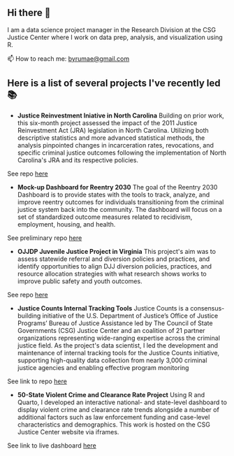 ## Hi there 👋

I am a data science project manager in the Research Division at the CSG Justice Center where I work on data prep, analysis, and visualization using R.

📫 How to reach me: byrumae@gmail.com


## Here is a list of several projects I've recently led 📚

* **Justice Reinvestment Iniative in North Carolina**
Building on prior work, this six-month project assessed the impact of the 2011 Justice Reinvestment Act (JRA) legislation in North Carolina. Utilizing both descriptive statistics and more advanced statistical methods, the analysis pinpointed changes in incarceration rates, revocations, and specific criminal justice outcomes following the implementation of North Carolina's JRA and its respective policies.

See repo [here](https://github.com/CSGJusticeCenter/jr-nc)

* **Mock-up Dashboard for Reentry 2030**
The goal of the Reentry 2030 Dashboard is to provide states with the tools to track, analyze, and improve reentry outcomes for individuals transitioning from the criminal justice system back into the community. The dashboard will focus on a set of standardized outcome measures related to recidivism, employment, housing, and health.

See preliminary repo [here](https://github.com/CSGJusticeCenter/reentry-2030-dashboard)

* **OJJDP Juvenile Justice Project in Virginia** 
This project's aim was to assess statewide referral and diversion policies and practices, and identify opportunities to align DJJ diversion policies, practices, and resource allocation strategies with what research shows works to improve public safety and youth outcomes.

See repo [here](https://github.com/CSGJusticeCenter/jj_ojjdp_va)

* **Justice Counts Internal Tracking Tools**
Justice Counts is a consensus-building initiative of the U.S. Department of Justice’s Office of Justice Programs’ Bureau of Justice Assistance led by The Council of State Governments (CSG) Justice Center and an coalition of 21 partner organizations representing wide-ranging expertise across the criminal justice field. As the project's data scientist, I led the development and maintenance of internal tracking tools for the Justice Counts initiative, supporting high-quality data collection from nearly 3,000 criminal justice agencies and enabling effective program monitoring

See link to repo [here](https://github.com/CSGJusticeCenter/jc_wraparound_product)

* **50-State Violent Crime and Clearance Rate Project**
Using R and Quarto, I developed an interactive national- and state-level dashboard to display violent crime and clearance rate trends alongside a number of additional factors such as law enforcement funding and case-level characteristics and demographics. This work is hosted on the CSG Justice Center website via iframes.

See link to live dashboard [here](https://projects.csgjusticecenter.org/tools-for-states-to-address-crime/50-state-crime-data/)

<!--
**abyrum-csg/abyrum-csg** is a ✨ _special_ ✨ repository because its `README.md` (this file) appears on your GitHub profile.

Here are some ideas to get you started:

- 🔭 I’m currently working on ...
- 🌱 I’m currently learning ...
- 👯 I’m looking to collaborate on ...
- 🤔 I’m looking for help with ...
- 💬 Ask me about ...
- 📫 How to reach me: ...
- 😄 Pronouns: ...
- ⚡ Fun fact: ...
-->
